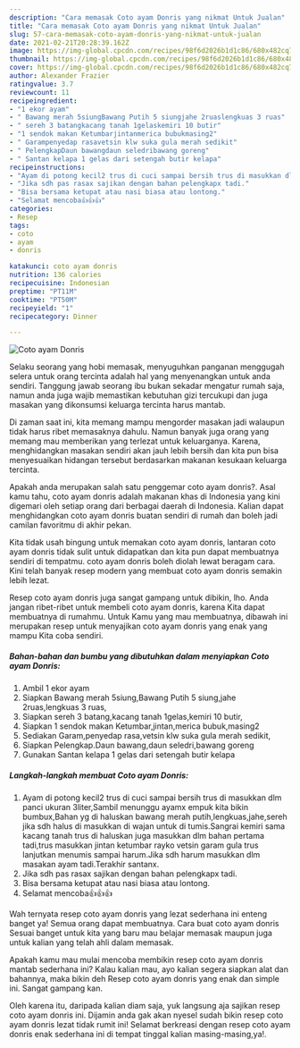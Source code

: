 ```yaml
---
description: "Cara memasak Coto ayam Donris yang nikmat Untuk Jualan"
title: "Cara memasak Coto ayam Donris yang nikmat Untuk Jualan"
slug: 57-cara-memasak-coto-ayam-donris-yang-nikmat-untuk-jualan
date: 2021-02-21T20:28:39.162Z
image: https://img-global.cpcdn.com/recipes/98f6d2026b1d1c86/680x482cq70/coto-ayam-donris-foto-resep-utama.jpg
thumbnail: https://img-global.cpcdn.com/recipes/98f6d2026b1d1c86/680x482cq70/coto-ayam-donris-foto-resep-utama.jpg
cover: https://img-global.cpcdn.com/recipes/98f6d2026b1d1c86/680x482cq70/coto-ayam-donris-foto-resep-utama.jpg
author: Alexander Frazier
ratingvalue: 3.7
reviewcount: 11
recipeingredient:
- "1 ekor ayam"
- " Bawang merah 5siungBawang Putih 5 siungjahe 2ruaslengkuas 3 ruas"
- " sereh 3 batangkacang tanah 1gelaskemiri 10 butir"
- "1 sendok makan Ketumbarjintanmerica bubukmasing2"
- " Garampenyedap rasavetsin klw suka gula merah sedikit"
- " PelengkapDaun bawangdaun seledribawang goreng"
- " Santan kelapa 1 gelas dari setengah butir kelapa"
recipeinstructions:
- "Ayam di potong kecil2 trus di cuci sampai bersih trus di masukkan dlm panci ukuran 3liter,Sambil menunggu ayamx empuk kita bikin bumbux,Bahan yg di haluskan bawang merah putih,lengkuas,jahe,sereh jika sdh halus di masukkan di wajan untuk di tumis.Sangrai kemiri sama kacang tanah trus di haluskan juga masukkan dlm bahan pertama tadi,trus masukkan jintan ketumbar rayko vetsin garam gula trus lanjutkan menumis sampai harum.Jika sdh harum masukkan dlm masakan ayam tadi.Terakhir santanx."
- "Jika sdh pas rasax sajikan dengan bahan pelengkapx tadi."
- "Bisa bersama ketupat atau nasi biasa atau lontong."
- "Selamat mencoba👍👍👍"
categories:
- Resep
tags:
- coto
- ayam
- donris

katakunci: coto ayam donris 
nutrition: 136 calories
recipecuisine: Indonesian
preptime: "PT11M"
cooktime: "PT50M"
recipeyield: "1"
recipecategory: Dinner

---
```



![Coto ayam Donris](https://img-global.cpcdn.com/recipes/98f6d2026b1d1c86/680x482cq70/coto-ayam-donris-foto-resep-utama.jpg)

Selaku seorang yang hobi memasak, menyuguhkan panganan menggugah selera untuk orang tercinta adalah hal yang menyenangkan untuk anda sendiri. Tanggung jawab seorang ibu bukan sekadar mengatur rumah saja, namun anda juga wajib memastikan kebutuhan gizi tercukupi dan juga masakan yang dikonsumsi keluarga tercinta harus mantab.

Di zaman  saat ini, kita memang mampu mengorder masakan jadi walaupun tidak harus ribet memasaknya dahulu. Namun banyak juga orang yang memang mau memberikan yang terlezat untuk keluarganya. Karena, menghidangkan masakan sendiri akan jauh lebih bersih dan kita pun bisa menyesuaikan hidangan tersebut berdasarkan makanan kesukaan keluarga tercinta. 



Apakah anda merupakan salah satu penggemar coto ayam donris?. Asal kamu tahu, coto ayam donris adalah makanan khas di Indonesia yang kini digemari oleh setiap orang dari berbagai daerah di Indonesia. Kalian dapat menghidangkan coto ayam donris buatan sendiri di rumah dan boleh jadi camilan favoritmu di akhir pekan.

Kita tidak usah bingung untuk memakan coto ayam donris, lantaran coto ayam donris tidak sulit untuk didapatkan dan kita pun dapat membuatnya sendiri di tempatmu. coto ayam donris boleh diolah lewat beragam cara. Kini telah banyak resep modern yang membuat coto ayam donris semakin lebih lezat.

Resep coto ayam donris juga sangat gampang untuk dibikin, lho. Anda jangan ribet-ribet untuk membeli coto ayam donris, karena Kita dapat membuatnya di rumahmu. Untuk Kamu yang mau membuatnya, dibawah ini merupakan resep untuk menyajikan coto ayam donris yang enak yang mampu Kita coba sendiri.

<!--inarticleads1-->

##### Bahan-bahan dan bumbu yang dibutuhkan dalam menyiapkan Coto ayam Donris:

1. Ambil 1 ekor ayam
1. Siapkan  Bawang merah 5siung,Bawang Putih 5 siung,jahe 2ruas,lengkuas 3 ruas,
1. Siapkan  sereh 3 batang,kacang tanah 1gelas,kemiri 10 butir,
1. Siapkan 1 sendok makan Ketumbar,jintan,merica bubuk,masing2
1. Sediakan  Garam,penyedap rasa,vetsin klw suka gula merah sedikit,
1. Siapkan  Pelengkap.Daun bawang,daun seledri,bawang goreng
1. Gunakan  Santan kelapa 1 gelas dari setengah butir kelapa




<!--inarticleads2-->

##### Langkah-langkah membuat Coto ayam Donris:

1. Ayam di potong kecil2 trus di cuci sampai bersih trus di masukkan dlm panci ukuran 3liter,Sambil menunggu ayamx empuk kita bikin bumbux,Bahan yg di haluskan bawang merah putih,lengkuas,jahe,sereh jika sdh halus di masukkan di wajan untuk di tumis.Sangrai kemiri sama kacang tanah trus di haluskan juga masukkan dlm bahan pertama tadi,trus masukkan jintan ketumbar rayko vetsin garam gula trus lanjutkan menumis sampai harum.Jika sdh harum masukkan dlm masakan ayam tadi.Terakhir santanx.
1. Jika sdh pas rasax sajikan dengan bahan pelengkapx tadi.
1. Bisa bersama ketupat atau nasi biasa atau lontong.
1. Selamat mencoba👍👍👍




Wah ternyata resep coto ayam donris yang lezat sederhana ini enteng banget ya! Semua orang dapat membuatnya. Cara buat coto ayam donris Sesuai banget untuk kita yang baru mau belajar memasak maupun juga untuk kalian yang telah ahli dalam memasak.

Apakah kamu mau mulai mencoba membikin resep coto ayam donris mantab sederhana ini? Kalau kalian mau, ayo kalian segera siapkan alat dan bahannya, maka bikin deh Resep coto ayam donris yang enak dan simple ini. Sangat gampang kan. 

Oleh karena itu, daripada kalian diam saja, yuk langsung aja sajikan resep coto ayam donris ini. Dijamin anda gak akan nyesel sudah bikin resep coto ayam donris lezat tidak rumit ini! Selamat berkreasi dengan resep coto ayam donris enak sederhana ini di tempat tinggal kalian masing-masing,ya!.

